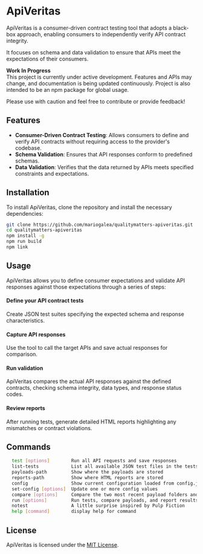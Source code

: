 # ApiVeritas

ApiVeritas is a consumer-driven contract testing tool that adopts a black-box approach, enabling consumers to independently verify API contract integrity. 

It focuses on schema and data validation to ensure that APIs meet the expectations of their consumers.

**Work In Progress**  
This project is currently under active development. Features and APIs may change, and documentation is being updated continuously. Project is also intended to be an npm package for global usage.

Please use with caution and feel free to contribute or provide feedback!

## Features

- **Consumer-Driven Contract Testing**: Allows consumers to define and verify API contracts without requiring access to the provider's codebase.
- **Schema Validation**: Ensures that API responses conform to predefined schemas.
- **Data Validation**: Verifies that the data returned by APIs meets specified constraints and expectations.

## Installation

To install ApiVeritas, clone the repository and install the necessary dependencies:

```bash
git clone https://github.com/mariogalea/qualitymatters-apiveritas.git
cd qualitymatters-apiveritas
npm install -g 
npm run build
npm link
```


## Usage
ApiVeritas allows you to define consumer expectations and validate API responses against those expectations through a series of steps:

#### Define your API contract tests
Create JSON test suites specifying the expected schema and response characteristics.

#### Capture API responses
Use the tool to call the target APIs and save actual responses for comparison.

#### Run validation
ApiVeritas compares the actual API responses against the defined contracts, checking schema integrity, data types, and response status codes.

#### Review reports
After running tests, generate detailed HTML reports highlighting any mismatches or contract violations.

## Commands

```bash
  test [options]        Run all API requests and save responses
  list-tests            List all available JSON test files in the tests/ folder
  payloads-path         Show where the payloads are stored
  reports-path          Show where HTML reports are stored
  config                Show current configuration loaded from config.json
  set-config [options]  Update one or more config values
  compare [options]     Compare the two most recent payload folders and show test results
  run [options]         Run tests, compare payloads, and report results
  notest                A little surprise inspired by Pulp Fiction
  help [command]        display help for command
```

## License

ApiVeritas is licensed under the [MIT License](https://opensource.org/licenses/MIT).



